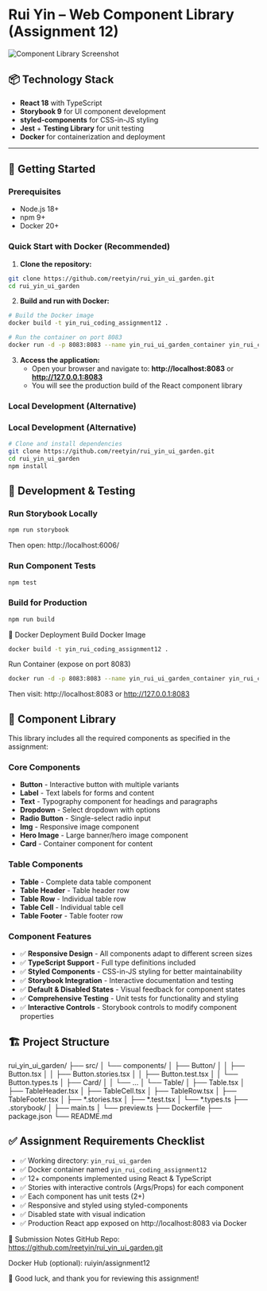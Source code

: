 # Rui Yin – Web Component Library (Assignment 12)

![Component Library Screenshot](./storybook-screenshot.png)

## 📦 Technology Stack

- **React 18** with TypeScript
- **Storybook 9** for UI component development
- **styled-components** for CSS-in-JS styling
- **Jest** + **Testing Library** for unit testing
- **Docker** for containerization and deployment

---

## 🚀 Getting Started

### Prerequisites

- Node.js 18+
- npm 9+
- Docker 20+

### Quick Start with Docker (Recommended)

1. **Clone the repository:**
```bash
git clone https://github.com/reetyin/rui_yin_ui_garden.git
cd rui_yin_ui_garden
```

2. **Build and run with Docker:**
```bash
# Build the Docker image
docker build -t yin_rui_coding_assignment12 .

# Run the container on port 8083
docker run -d -p 8083:8083 --name yin_rui_ui_garden_container yin_rui_coding_assignment12
```

3. **Access the application:**
   - Open your browser and navigate to: **http://localhost:8083** or **http://127.0.0.1:8083**
   - You will see the production build of the React component library

### Local Development (Alternative)

### Local Development (Alternative)

```bash
# Clone and install dependencies
git clone https://github.com/reetyin/rui_yin_ui_garden.git
cd rui_yin_ui_garden
npm install
```

## 🧪 Development & Testing

### Run Storybook Locally
```bash
npm run storybook
```
Then open: http://localhost:6006/

### Run Component Tests
```bash
npm test
```

### Build for Production
```bash
npm run build
```
🐳 Docker Deployment
Build Docker Image
```bash
docker build -t yin_rui_coding_assignment12 .
```

Run Container (expose on port 8083)
```bash
docker run -d -p 8083:8083 --name yin_rui_ui_garden_container yin_rui_coding_assignment12
```

Then visit: http://localhost:8083 or http://127.0.0.1:8083

## 🧩 Component Library

This library includes all the required components as specified in the assignment:

### Core Components
- **Button** - Interactive button with multiple variants
- **Label** - Text labels for forms and content
- **Text** - Typography component for headings and paragraphs
- **Dropdown** - Select dropdown with options
- **Radio Button** - Single-select radio input
- **Img** - Responsive image component
- **Hero Image** - Large banner/hero image component
- **Card** - Container component for content

### Table Components
- **Table** - Complete data table component
- **Table Header** - Table header row
- **Table Row** - Individual table row
- **Table Cell** - Individual table cell
- **Table Footer** - Table footer row

### Component Features
- ✅ **Responsive Design** - All components adapt to different screen sizes
- ✅ **TypeScript Support** - Full type definitions included
- ✅ **Styled Components** - CSS-in-JS styling for better maintainability
- ✅ **Storybook Integration** - Interactive documentation and testing
- ✅ **Default & Disabled States** - Visual feedback for component states
- ✅ **Comprehensive Testing** - Unit tests for functionality and styling
- ✅ **Interactive Controls** - Storybook controls to modify component properties

## 🏗 Project Structure
rui_yin_ui_garden/
├── src/
│   └── components/
│       ├── Button/
│       │   ├── Button.tsx
│       │   ├── Button.stories.tsx
│       │   ├── Button.test.tsx
│       │   └── Button.types.ts
│       ├── Card/
│       │   └── ...
│       └── Table/
│           ├── Table.tsx
│           ├── TableHeader.tsx
│           ├── TableCell.tsx
│           ├── TableRow.tsx
│           ├── TableFooter.tsx
│           ├── *.stories.tsx
│           ├── *.test.tsx
│           └── *.types.ts
├── .storybook/
│   ├── main.ts
│   └── preview.ts
├── Dockerfile
├── package.json
└── README.md
## ✅ Assignment Requirements Checklist

- ✅ Working directory: `yin_rui_ui_garden`
- ✅ Docker container named `yin_rui_coding_assignment12`  
- ✅ 12+ components implemented using React & TypeScript
- ✅ Stories with interactive controls (Args/Props) for each component
- ✅ Each component has unit tests (2+)
- ✅ Responsive and styled using styled-components
- ✅ Disabled state with visual indication
- ✅ Production React app exposed on http://localhost:8083 via Docker

📝 Submission Notes
GitHub Repo: https://github.com/reetyin/rui_yin_ui_garden.git

Docker Hub (optional): ruiyin/assignment12

🎉 Good luck, and thank you for reviewing this assignment!